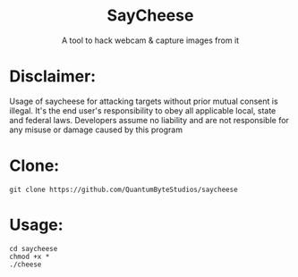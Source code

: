 <h1 align="center">SayCheese</h1>
<p align="center">A tool to hack webcam & capture images from it</p>

# Disclaimer:

Usage of saycheese for attacking targets without prior mutual consent is illegal. It's the end user's responsibility to obey all applicable local, state and federal laws. Developers assume no liability and are not responsible for any misuse or damage caused by this program

# Clone:

    git clone https://github.com/QuantumByteStudios/saycheese

# Usage:

    cd saycheese
    chmod +x *
    ./cheese
